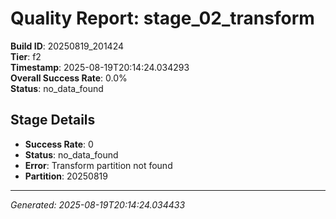 # Quality Report: stage_02_transform

**Build ID**: 20250819_201424  
**Tier**: f2  
**Timestamp**: 2025-08-19T20:14:24.034293  
**Overall Success Rate**: 0.0%  
**Status**: no_data_found

## Stage Details

- **Success Rate**: 0
- **Status**: no_data_found
- **Error**: Transform partition not found
- **Partition**: 20250819

---
*Generated: 2025-08-19T20:14:24.034433*
